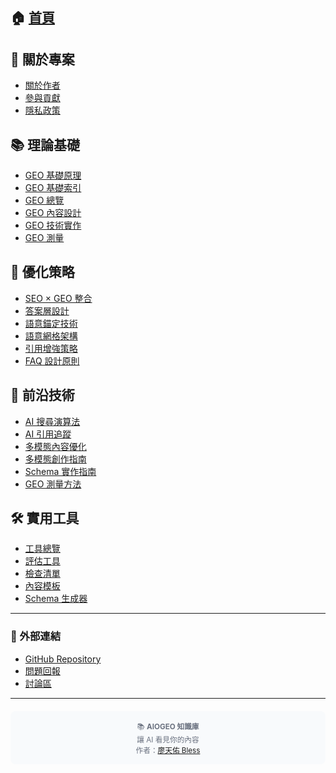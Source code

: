 <!-- AIOGEO 知識庫導航結構 -->

## 🏠 [首頁](/)

## 👤 關於專案
- [關於作者](about.html)
- [參與貢獻](contributing.html)
- [隱私政策](privacy.html)

## 📚 理論基礎
- [GEO 基礎原理](geo-fundamentals.html)
- [GEO 基礎索引](geo-fundamentals-index.html)
- [GEO 總覽](geo-fundamentals-overview.html)
- [GEO 內容設計](geo-fundamentals-content-design.html)
- [GEO 技術實作](geo-fundamentals-technical.html)
- [GEO 測量](geo-fundamentals-measurement.html)

## 🎯 優化策略
- [SEO × GEO 整合](seo-geo-integration.html)
- [答案層設計](answer-layer-design.html)
- [語意錨定技術](semantic-anchoring.html)
- [語意網格架構](semantic-mesh.html)
- [引用增強策略](citation-enhancement.html)
- [FAQ 設計原則](faq-design.html)

## 🔬 前沿技術
- [AI 搜尋演算法](ai-search-algorithm.html)
- [AI 引用追蹤](ai-citation-tracking.html)
- [多模態內容優化](multimodal-optimization.html)
- [多模態創作指南](multimodal-creation.html)
- [Schema 實作指南](schema-implementation.html)
- [GEO 測量方法](geo-measurement.html)

## 🛠️ 實用工具
- [工具總覽](tools-README.html)
- [評估工具](tools-assessment-tools.html)
- [檢查清單](tools-checklists.html)
- [內容模板](tools-content-templates.html)
- [Schema 生成器](tools-schema-generator.html)

---

### 🔗 外部連結
- [GitHub Repository](https://github.com/bless25min/AIOGEO-Knowledge)
- [問題回報](https://github.com/bless25min/AIOGEO-Knowledge/issues)
- [討論區](https://github.com/bless25min/AIOGEO-Knowledge/discussions)

---

<div style="text-align: center; margin-top: 20px; padding: 15px; background: #f8fafc; border-radius: 8px;">
  <small style="color: #6b7280;">
    📚 <strong>AIOGEO 知識庫</strong><br>
    讓 AI 看見你的內容<br>
    作者：<a href="about.html">廖天佑 Bless</a>
  </small>
</div>
